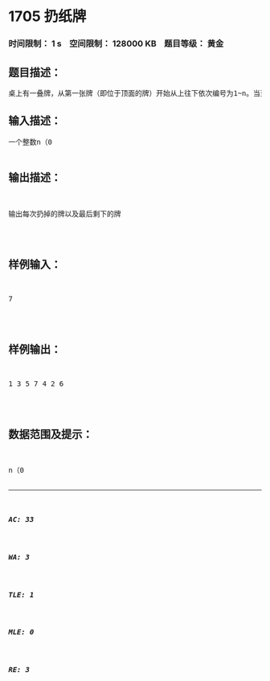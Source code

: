 # 1705 扔纸牌   
### 时间限制： 1 s&nbsp;&nbsp;&nbsp;&nbsp;空间限制： 128000 KB&nbsp;&nbsp;&nbsp;&nbsp;题目等级： 黄金  
## 题目描述：  

<pre>
桌上有一叠牌，从第一张牌（即位于顶面的牌）开始从上往下依次编号为1~n。当至少还剩两张牌时进行以下操作：把第一张牌扔掉，然后把新的第一张放到整叠牌的最后。输入n,输出每次扔掉的牌，以及最后剩下的牌。
</pre>
  
  
## 输入描述：  

<pre>
一个整数n（0<n<40）
</pre>
  
  
## 输出描述：  

<pre>
输出每次扔掉的牌以及最后剩下的牌
</pre>
  
  
## 样例输入：  

<pre>
7
</pre>
  
  
## 样例输出：  

<pre>
1 3 5 7 4 2 6 
</pre>
  
  
## 数据范围及提示：  

<pre>
n（0<n<40）
</pre>
  
  
***  

##### AC: 33  
##### WA: 3  
##### TLE: 1  
##### MLE: 0  
##### RE: 3  
